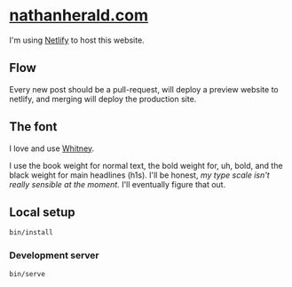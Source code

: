 # [nathanherald.com](https://nathanherald.com)

I'm using [Netlify](https://app.netlify.com/sites/flamboyant-northcutt-4eefaf/overview) to host this website.

## Flow

Every new post should be a pull-request, will deploy a preview website to netlify, and merging will deploy the production site.

## The font

I love and use [Whitney](https://www.typography.com/fonts/whitney/overview).

I use the book weight for normal text, the bold weight for, uh, bold, and the black weight for main headlines (h1s). I'll be honest, _my type scale isn't really sensible at the moment._ I'll eventually figure that out.

## Local setup

```sh
bin/install
```

### Development server

```sh
bin/serve
```
